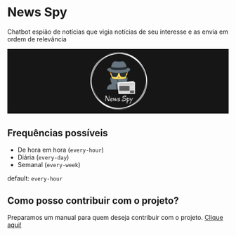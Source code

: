 # News Spy

Chatbot espião de notícias que vigia notícias de seu interesse e as envia em ordem de relevância

![Banner do News Spy](docs/assets/banner.png)

## Frequências possíveis

- De hora em hora (`every-hour`)
- Diária (`every-day`)
- Semanal (`every-week`)

default: `every-hour`

## Como posso contribuir com o projeto?

Preparamos um manual para quem deseja contribuir com o projeto. [Clique aqui!](docs/CONTRIBUTING.md)
